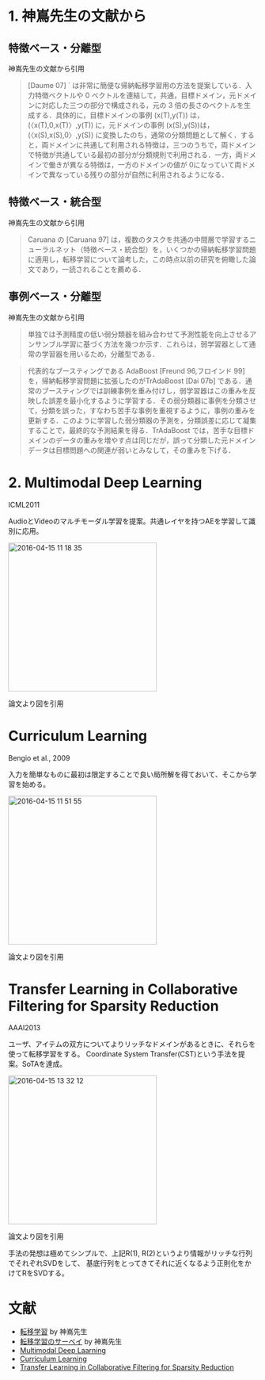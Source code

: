 # 1. 神嶌先生の文献から

## 特徴ベース・分離型
神嶌先生の文献から引用

> [Daume 07] ´ は非常に簡便な帰納転移学習用の方法を提案している．入力特徴ベクトルや 0 ベクトルを連結して，共通，目標ドメイン，元ドメインに対応した三つの部分で構成される，元の 3 倍の長さのベクトルを生成する．具体的に，目標ドメインの事例 (x(T),y(T)) は，(〈x(T),0,x(T)〉,y(T)) に，元ドメインの事例 (x(S),y(S))は，(〈x(S),x(S),0〉,y(S)) に変換したのち，通常の分類問題として解く．すると，両ドメインに共通して利用される特徴は，三つのうちで，両ドメインで特徴が共通している最初の部分が分類規則で利用される．一方，両ドメインで働きが異なる特徴は，一方のドメインの値が 0になっていて両ドメインで異なっている残りの部分が自然に利用されるようになる．

## 特徴ベース・統合型
神嶌先生の文献から引用

> Caruana の [Caruana 97] は，複数のタスクを共通の中間層で学習するニューラルネット（特徴ベース・統合型）を，いくつかの帰納転移学習問題に適用し，転移学習について論考した，この時点以前の研究を俯瞰した論文であり，一読されることを薦める．

## 事例ベース・分離型
神嶌先生の文献から引用

> 単独では予測精度の低い弱分類器を組み合わせて予測性能を向上させるアンサンブル学習に基づく方法を幾つか示す．これらは，弱学習器として通常の学習器を用いるため，分離型である．

> 代表的なブースティングである AdaBoost [Freund 96,フロインド 99] を，帰納転移学習問題に拡張したのがTrAdaBoost [Dai 07b] である．通常のブースティングでは訓練事例を重み付けし，弱学習器はこの重みを反映した誤差を最小化するように学習する．その弱分類器に事例を分類させて，分類を誤った，すなわち苦手な事例を重視するように，事例の重みを更新する．このように学習した弱分類器の予測を，分類誤差に応じて凝集することで，最終的な予測結果を得る．TrAdaBoost では，苦手な目標ドメインのデータの重みを増やす点は同じだが，誤って分類した元ドメインデータは目標問題への関連が弱いとみなして，その重みを下げる．

# 2. Multimodal Deep Learning
ICML2011

AudioとVideoのマルチモーダル学習を提案。共通レイヤを持つAEを学習して識別に応用。

<img width="300" alt="2016-04-15 11 18 35" src="https://cloud.githubusercontent.com/assets/5868442/14549576/d4fc48c8-02fb-11e6-9714-f46aa725df1a.png">

論文より図を引用

# Curriculum Learning
Bengio et al., 2009

入力を簡単なものに最初は限定することで良い局所解を得ておいて、そこから学習を始める。

<img width="300" alt="2016-04-15 11 51 55" src="https://cloud.githubusercontent.com/assets/5868442/14550063/85814c44-0300-11e6-81f3-8c7ad6a2453f.png">

論文より図を引用

# Transfer Learning in Collaborative Filtering for Sparsity Reduction
AAAI2013

ユーザ、アイテムの双方についてよりリッチなドメインがあるときに、それらを使って転移学習をする。
Coordinate System Transfer(CST)という手法を提案。SoTAを達成。

<img width="300" alt="2016-04-15 13 32 12" src="https://cloud.githubusercontent.com/assets/5868442/14551464/7e72dd7e-030e-11e6-9ba3-7c09b580c330.png">

論文より図を引用

手法の発想は極めてシンプルで、上記R(1), R(2)というより情報がリッチな行列でそれぞれSVDをして、
基底行列をとってきてそれに近くなるよう正則化をかけてRをSVDする。

# 文献

- [転移学習](http://www.kamishima.net/archive/2010-s-jsai_tl.pdf) by 神嶌先生
- [転移学習のサーベイ](http://www.kamishima.net/archive/2009-tr-jsai_dmsm1-PR.pdf) by 神嶌先生
- [Multimodal Deep Laarning](http://machinelearning.wustl.edu/mlpapers/paper_files/ICML2011Ngiam_399.pdf)
- [Curriculum Learning](http://citeseerx.ist.psu.edu/viewdoc/download;jsessionid=C9AC00EA19D0E3819C2F9C57C4D6C9E2?doi=10.1.1.149.4701&rep=rep1&type=pdf)
- [Transfer Learning in Collaborative Filtering for Sparsity Reduction](http://www.aaai.org/ocs/index.php/AAAI/AAAI10/paper/viewFile/1649/1963/)
